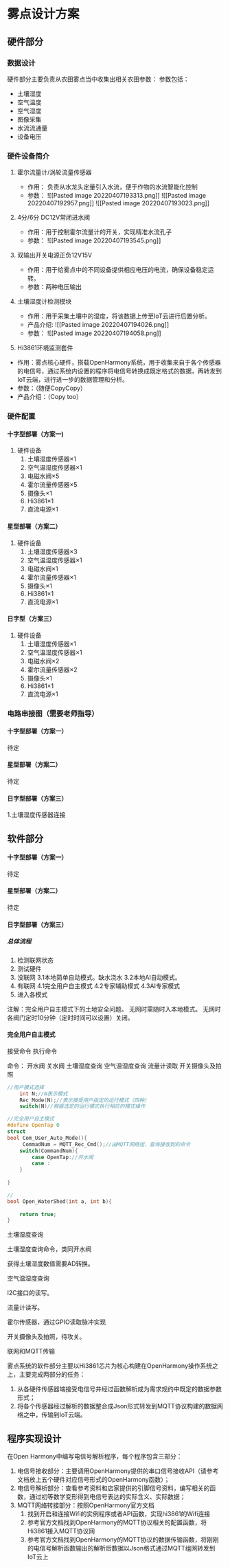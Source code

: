 # 雾点设计方案

## 硬件部分
### 数据设计
硬件部分主要负责从农田雾点当中收集出相关农田参数：
参数包括：
- 土壤湿度
- 空气温度
- 空气湿度
- 图像采集
- 水流流通量
- 设备电压

### 硬件设备简介
1. 霍尔流量计/涡轮流量传感器
	- 作用：
		负责从水龙头定量引入水流，便于作物的水流智能化控制
	- 参数：
		![[Pasted image 20220407193313.png]]
		![[Pasted image 20220407192957.png]]
		 ![[Pasted image 20220407193023.png]]

2. 4分/6分 DC12V常闭进水阀
	- 作用：用于控制霍尔流量计的开关，实现精准水流孔子
	- 参数：
	![[Pasted image 20220407193545.png]]

3. 双输出开关电源正负12V15V
	- 作用：用于给雾点中的不同设备提供相应电压的电流，确保设备稳定运转。
	- 参数：两种电压输出

4. 土壤湿度计检测模块
	- 作用：用于采集土壤中的湿度，将该数据上传至IoT云进行后置分析。
	- 产品介绍:
		![[Pasted image 20220407194026.png]]
	- 参数：
	![[Pasted image 20220407194058.png]]

5. Hi3861环境监测套件
- 作用：雾点核心硬件，搭载OpenHarmony系统，用于收集来自于各个传感器的电信号，通过系统内设置的程序将电信号转换成既定格式的数据，再转发到IoT云端，进行进一步的数据管理和分析。
- 参数：（随便CopyCopy）
- 产品介绍：（Copy too）

### 硬件配置
#### 十字型部署（方案一)
1. 硬件设备
	1. 土壤湿度传感器$\times 1$
	2. 空气温湿度传感器$\times 1$
	3. 电磁水阀$\times 5$
	4. 霍尔流量传感器$\times 5$
	5. 摄像头$\times 1$
	6. Hi3861$\times 1$
	7. 直流电源$\times 1$

#### 星型部署（方案二） 
1. 硬件设备
	1. 土壤湿度传感器$\times 3$
	2. 空气温湿度传感器$\times 1$
	3. 电磁水阀$\times 1$
	4. 霍尔流量传感器$\times 1$
	5. 摄像头$\times 1$
	6. Hi3861$\times 1$
	7. 直流电源$\times 1$

#### 日字型（方案三）
1. 硬件设备
	1. 土壤湿度传感器$\times 1$
	2. 空气温湿度传感器$\times 1$
	3. 电磁水阀$\times 2$
	4. 霍尔流量传感器$\times 2$
	5. 摄像头$\times 1$
	6. Hi3861$\times 1$
	7. 直流电源$\times 1$

### 电路串接图（需要老师指导）
#### 十字型部署（方案一）
待定
#### 星型部署（方案二）
待定
#### 日字型部署（方案三）
1.土壤湿度传感器连接


## 软件部分
#### 十字型部署（方案一）
待定
#### 星型部署（方案二）
待定
#### 日字型部署（方案三）
##### 总体流程
1. 检测联网状态
2. 测试硬件
3. 没联网
3.1本地简单自动模式。缺水浇水
3.2本地AI自动模式。
4. 有联网
4.1完全用户自主模式
4.2专家辅助模式
4.3AI专家模式
5. 进入各模式

注解：完全用户自主模式下的土地安全问题。
无网时需随时入本地模式。
无网时各阀门定时10分钟（定时时间可以设置）关闭。

#### 完全用户自主模式
接受命令
执行命令

命令：
开水阀
关水阀
土壤湿度查询
空气温湿度查询
流量计读取
开关摄像头及拍照

```C
//用户模式选择
	int N;//N表示模式
	Rec_Mode(N);//表示接受用户指定的运行模式（四种）
	switch(N)//根据选定的运行模式执行相应的模式操作

//完全用户自主模式
#define OpenTap 0
struct 
bool Com_User_Auto_Mode(){
	 CommadNum = MQTT_Rec_Cmd();//由MQTT网络组，查询接收到的命令
	switch(CommandNum){
		case OpenTap://开水阀
		case :
	}
	
}

//
bool Open_WaterShed(int a, int b){
	
	return true;
}
```


土壤湿度查询

土壤湿度查询命令，类同开水阀

获得土壤湿度数值需要AD转换。


空气温湿度查询

I2C接口的读写。

流量计读写。

霍尔传感器，通过GPIO读取脉冲实现

开关摄像头及拍照，待攻关。

联网和MQTT传输



雾点系统的软件部分主要以Hi3861芯片为核心构建在OpenHarmony操作系统之上，主要完成两部分的任务：
1. 从各硬件传感器端接受电信号并经过函数解析成为需求规约中既定的数据参数形式；
2. 将各个传感器经过解析的数据整合成Json形式转发到MQTT协议构建的数据网络之中，传输到IoT云端。

## 程序实现设计
在Open Harmony中编写电信号解析程序，每个程序包含三部分：
1. 电信号接收部分：主要调用OpenHarmony提供的串口信号接收API（请参考文档放上五个硬件对应信号形式的OpenHarmony函数）；
2. 电信号解析部分：查看参考资料和店家提供的引脚信号资料，编写相关的函数，通过初等数学变形得到电信号表达的实际含义、实际数据；
3. MQTT网络转接部分：按照OpenHarmony官方文档
	1. 找到开启和连接Wifi的实例程序或者API函数，实现hi3861的Wifi连接
	2. 参考官方文档找到OpenHarmony的MQTT协议相关的配置函数，将Hi3861接入MQTT协议网
	3. 参考官方文档找到OpenHarmony的MQTT协议的数据传输函数，将刚刚的电信号解析函数输出的解析后数据以Json格式通过MQTT组网转发到IoT云上

